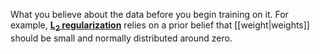 
What you believe about the data before you begin training on it.
For example, <a href="#L2_regularization"><strong>L<sub>2</sub> regularization</strong></a> relies on
a prior belief that [[weight|weights]] should be small and normally
distributed around zero.

